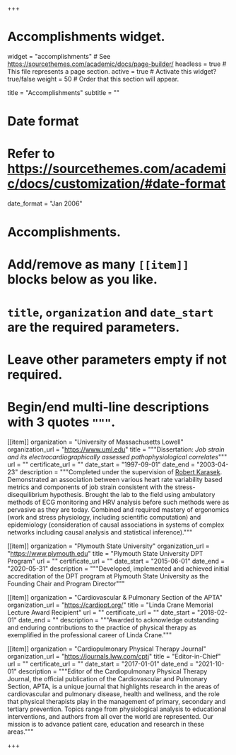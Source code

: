+++
# Accomplishments widget.
widget = "accomplishments"  # See https://sourcethemes.com/academic/docs/page-builder/
headless = true  # This file represents a page section.
active = true  # Activate this widget? true/false
weight = 50  # Order that this section will appear.

title = "Accomplish&shy;ments"
subtitle = ""

# Date format
#   Refer to https://sourcethemes.com/academic/docs/customization/#date-format
date_format = "Jan 2006"

# Accomplishments.
#   Add/remove as many `[[item]]` blocks below as you like.
#   `title`, `organization` and `date_start` are the required parameters.
#   Leave other parameters empty if not required.
#   Begin/end multi-line descriptions with 3 quotes `"""`.

[[item]]
  organization = "University of Massachusetts Lowell"
  organization_url = "https://www.uml.edu"
  title = """Dissertation: *Job strain and its electrocardiographically assessed pathophysiological correlates*"""
  url = ""
  certificate_url = ""
  date_start = "1997-09-01"
  date_end = "2003-04-23"
  description = """Completed under the supervision of [Robert Karasek](https://www.oresundsynergy.com/robert-karasek/). Demonstrated an association between various heart rate variability based metrics and components of job strain consistent with the stress-disequilibrium hypothesis. Brought the lab to the field using ambulatory methods of ECG monitoring and HRV analysis before such methods were as pervasive as they are today. Combined and required mastery of ergonomics (work and stress physiology, including scientific computation) and epidemiology (consideration of causal associations in systems of complex networks including causal analysis and statistical inference)."""

[[item]]
  organization = "Plymouth State University"
  organization_url = "https://www.plymouth.edu"
  title = "Plymouth State University DPT Program"
  url = ""
  certificate_url = ""
  date_start = "2015-06-01"
  date_end = "2020-05-31"
  description = """Developed, implemented and achieved initial accreditation of the DPT program at Plymouth State University as the Founding Chair and Program Director"""

[[item]]
  organization = "Cardiovascular & Pulmonary Section of the APTA"
  organization_url = "https://cardiopt.org/"
  title = "Linda Crane Memorial Lecture Award Recipient"
  url = ""
  certificate_url = ""
  date_start = "2018-02-01"
  date_end = ""
  description = """Awarded to acknowledge outstanding and enduring contributions to the practice of physical therapy as exemplified in the professional career of Linda Crane."""
  
[[item]]
  organization = "Cardiopulmonary Physical Therapy Journal"
  organization_url = "https://journals.lww.com/cptj"
  title = "Editor-in-Chief"
  url = ""
  certificate_url = ""
  date_start = "2017-01-01"
  date_end = "2021-10-01"
  description = """Editor of the Cardiopulmonary Physical Therapy Journal, the official publication of the Cardiovascular and Pulmonary Section, APTA, is a unique journal that highlights research in the areas of cardiovascular and pulmonary disease, health and wellness, and the role that physical therapists play in the management of primary, secondary and tertiary prevention. Topics range from physiological analysis to educational interventions, and authors from all over the world are represented. Our mission is to advance patient care, education and research in these areas."""

+++
